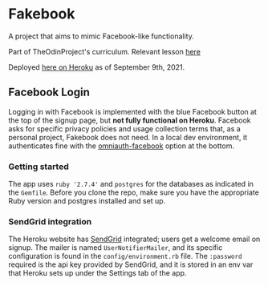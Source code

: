 # Fakebook

A project that aims to mimic Facebook-like functionality.

  Part of TheOdinProject's curriculum. Relevant lesson [here](https://www.theodinproject.com/paths/full-stack-ruby-on-rails/courses/ruby-on-rails/lessons/rails-final-project)

Deployed [here on Heroku](https://whispering-shelf-89077.herokuapp.com/) as of September 9th, 2021.

## Facebook Login

  Logging in with Facebook is implemented with the blue Facebook button at the top of the signup page, but **not fully functional on Heroku**. Facebook asks for specific privacy policies and usage collection terms that, as a personal project, Fakebook does not need. In a local dev environment, it authenticates fine with the [omniauth-facebook](https://github.com/simi/omniauth-facebook) option at the bottom.

### Getting started

  The app uses `ruby '2.7.4'` and `postgres` for the databases as indicated in the `Gemfile`. Before you clone the repo, make sure you have the appropriate Ruby version and postgres installed and set up.

### SendGrid integration

  The Heroku website has [SendGrid](https://devcenter.heroku.com/articles/sendgrid) integrated; users get a welcome email on signup. The mailer is named `UserNotifierMailer`, and its specific configuration is found in the `config/environment.rb` file. The `:password` required is the api key provided by SendGrid, and it is stored in an env var that Heroku sets up under the Settings tab of the app. 
